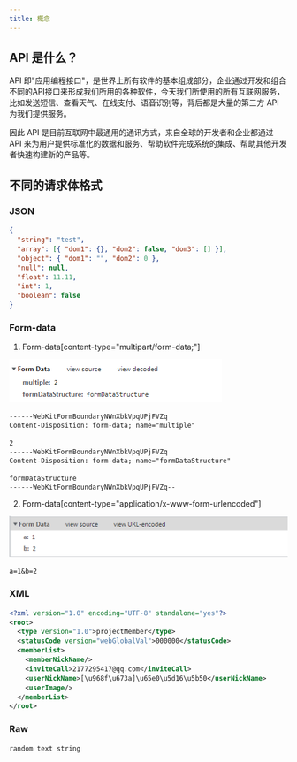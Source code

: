 ```yaml
---
title: 概念
---
```

## API 是什么？
API 即"应用编程接口"，是世界上所有软件的基本组成部分，企业通过开发和组合不同的API接口来形成我们所用的各种软件，今天我们所使用的所有互联网服务，比如发送短信、查看天气、在线支付、语音识别等，背后都是大量的第三方 API 为我们提供服务。

因此 API 是目前互联网中最通用的通讯方式，来自全球的开发者和企业都通过 API 来为用户提供标准化的数据和服务、帮助软件完成系统的集成、帮助其他开发者快速构建新的产品等。
## 不同的请求体格式
### JSON
```json
{
  "string": "test",
  "array": [{ "dom1": {}, "dom2": false, "dom3": [] }],
  "object": { "dom1": "", "dom2": 0 },
  "null": null,
  "float": 11.11,
  "int": 1,
  "boolean": false
}
```
### Form-data
1. Form-data[content-type="multipart/form-data;"]

![](../assets/images/formdata.png) 

```Text
------WebKitFormBoundaryNWnXbkVpqUPjFVZq
Content-Disposition: form-data; name="multiple"

2
------WebKitFormBoundaryNWnXbkVpqUPjFVZq
Content-Disposition: form-data; name="formDataStructure"

formDataStructure
------WebKitFormBoundaryNWnXbkVpqUPjFVZq--
```

2. Form-data[content-type="application/x-www-form-urlencoded"]

![](../assets/images/form-data-x-www.png) 

```text
a=1&b=2
```
### XML
```xml
<?xml version="1.0" encoding="UTF-8" standalone="yes"?>
<root>
  <type version="1.0">projectMember</type>
  <statusCode version="webGlobalVal">000000</statusCode>
  <memberList>
    <memberNickName/>
    <inviteCall>2177295417@qq.com</inviteCall>
    <userNickName>[\u968f\u673a]\u65e0\u5d16\u5b50</userNickName>
    <userImage/>
  </memberList>
</root>
```
### Raw
```text
random text string
```